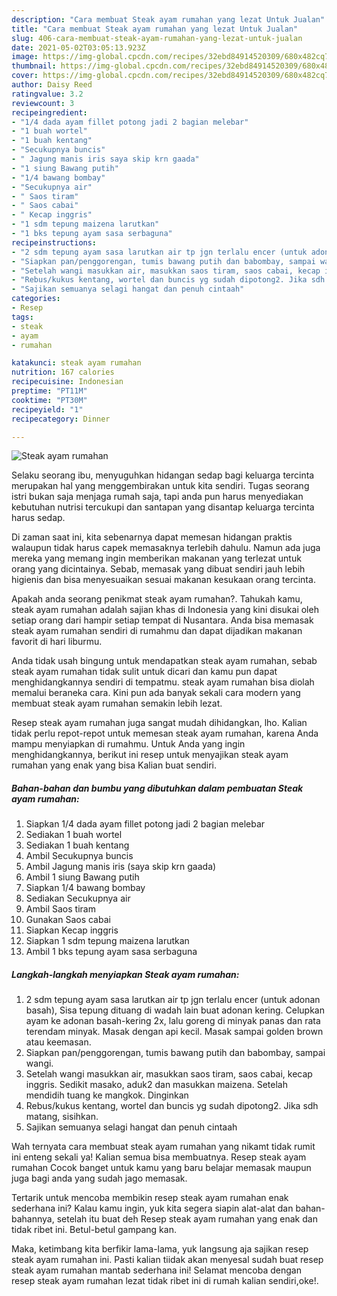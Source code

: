 ```yaml
---
description: "Cara membuat Steak ayam rumahan yang lezat Untuk Jualan"
title: "Cara membuat Steak ayam rumahan yang lezat Untuk Jualan"
slug: 406-cara-membuat-steak-ayam-rumahan-yang-lezat-untuk-jualan
date: 2021-05-02T03:05:13.923Z
image: https://img-global.cpcdn.com/recipes/32ebd84914520309/680x482cq70/steak-ayam-rumahan-foto-resep-utama.jpg
thumbnail: https://img-global.cpcdn.com/recipes/32ebd84914520309/680x482cq70/steak-ayam-rumahan-foto-resep-utama.jpg
cover: https://img-global.cpcdn.com/recipes/32ebd84914520309/680x482cq70/steak-ayam-rumahan-foto-resep-utama.jpg
author: Daisy Reed
ratingvalue: 3.2
reviewcount: 3
recipeingredient:
- "1/4 dada ayam fillet potong jadi 2 bagian melebar"
- "1 buah wortel"
- "1 buah kentang"
- "Secukupnya buncis"
- " Jagung manis iris saya skip krn gaada"
- "1 siung Bawang putih"
- "1/4 bawang bombay"
- "Secukupnya air"
- " Saos tiram"
- " Saos cabai"
- " Kecap inggris"
- "1 sdm tepung maizena larutkan"
- "1 bks tepung ayam sasa serbaguna"
recipeinstructions:
- "2 sdm tepung ayam sasa larutkan air tp jgn terlalu encer (untuk adonan basah), Sisa tepung dituang di wadah lain buat adonan kering. Celupkan ayam ke adonan basah-kering 2x, lalu goreng di minyak panas dan rata terendam minyak. Masak dengan api kecil. Masak sampai golden brown atau keemasan."
- "Siapkan pan/penggorengan, tumis bawang putih dan babombay, sampai wangi."
- "Setelah wangi masukkan air, masukkan saos tiram, saos cabai, kecap inggris. Sedikit masako, aduk2 dan masukkan maizena. Setelah mendidih tuang ke mangkok. Dinginkan"
- "Rebus/kukus kentang, wortel dan buncis yg sudah dipotong2. Jika sdh matang, sisihkan."
- "Sajikan semuanya selagi hangat dan penuh cintaah"
categories:
- Resep
tags:
- steak
- ayam
- rumahan

katakunci: steak ayam rumahan 
nutrition: 167 calories
recipecuisine: Indonesian
preptime: "PT11M"
cooktime: "PT30M"
recipeyield: "1"
recipecategory: Dinner

---
```



![Steak ayam rumahan](https://img-global.cpcdn.com/recipes/32ebd84914520309/680x482cq70/steak-ayam-rumahan-foto-resep-utama.jpg)

Selaku seorang ibu, menyuguhkan hidangan sedap bagi keluarga tercinta merupakan hal yang menggembirakan untuk kita sendiri. Tugas seorang istri bukan saja menjaga rumah saja, tapi anda pun harus menyediakan kebutuhan nutrisi tercukupi dan santapan yang disantap keluarga tercinta harus sedap.

Di zaman  saat ini, kita sebenarnya dapat memesan hidangan praktis walaupun tidak harus capek memasaknya terlebih dahulu. Namun ada juga mereka yang memang ingin memberikan makanan yang terlezat untuk orang yang dicintainya. Sebab, memasak yang dibuat sendiri jauh lebih higienis dan bisa menyesuaikan sesuai makanan kesukaan orang tercinta. 



Apakah anda seorang penikmat steak ayam rumahan?. Tahukah kamu, steak ayam rumahan adalah sajian khas di Indonesia yang kini disukai oleh setiap orang dari hampir setiap tempat di Nusantara. Anda bisa memasak steak ayam rumahan sendiri di rumahmu dan dapat dijadikan makanan favorit di hari liburmu.

Anda tidak usah bingung untuk mendapatkan steak ayam rumahan, sebab steak ayam rumahan tidak sulit untuk dicari dan kamu pun dapat menghidangkannya sendiri di tempatmu. steak ayam rumahan bisa diolah memalui beraneka cara. Kini pun ada banyak sekali cara modern yang membuat steak ayam rumahan semakin lebih lezat.

Resep steak ayam rumahan juga sangat mudah dihidangkan, lho. Kalian tidak perlu repot-repot untuk memesan steak ayam rumahan, karena Anda mampu menyiapkan di rumahmu. Untuk Anda yang ingin menghidangkannya, berikut ini resep untuk menyajikan steak ayam rumahan yang enak yang bisa Kalian buat sendiri.

<!--inarticleads1-->

##### Bahan-bahan dan bumbu yang dibutuhkan dalam pembuatan Steak ayam rumahan:

1. Siapkan 1/4 dada ayam fillet potong jadi 2 bagian melebar
1. Sediakan 1 buah wortel
1. Sediakan 1 buah kentang
1. Ambil Secukupnya buncis
1. Ambil  Jagung manis iris (saya skip krn gaada)
1. Ambil 1 siung Bawang putih
1. Siapkan 1/4 bawang bombay
1. Sediakan Secukupnya air
1. Ambil  Saos tiram
1. Gunakan  Saos cabai
1. Siapkan  Kecap inggris
1. Siapkan 1 sdm tepung maizena larutkan
1. Ambil 1 bks tepung ayam sasa serbaguna




<!--inarticleads2-->

##### Langkah-langkah menyiapkan Steak ayam rumahan:

1. 2 sdm tepung ayam sasa larutkan air tp jgn terlalu encer (untuk adonan basah), Sisa tepung dituang di wadah lain buat adonan kering. Celupkan ayam ke adonan basah-kering 2x, lalu goreng di minyak panas dan rata terendam minyak. Masak dengan api kecil. Masak sampai golden brown atau keemasan.
1. Siapkan pan/penggorengan, tumis bawang putih dan babombay, sampai wangi.
1. Setelah wangi masukkan air, masukkan saos tiram, saos cabai, kecap inggris. Sedikit masako, aduk2 dan masukkan maizena. Setelah mendidih tuang ke mangkok. Dinginkan
1. Rebus/kukus kentang, wortel dan buncis yg sudah dipotong2. Jika sdh matang, sisihkan.
1. Sajikan semuanya selagi hangat dan penuh cintaah




Wah ternyata cara membuat steak ayam rumahan yang nikamt tidak rumit ini enteng sekali ya! Kalian semua bisa membuatnya. Resep steak ayam rumahan Cocok banget untuk kamu yang baru belajar memasak maupun juga bagi anda yang sudah jago memasak.

Tertarik untuk mencoba membikin resep steak ayam rumahan enak sederhana ini? Kalau kamu ingin, yuk kita segera siapin alat-alat dan bahan-bahannya, setelah itu buat deh Resep steak ayam rumahan yang enak dan tidak ribet ini. Betul-betul gampang kan. 

Maka, ketimbang kita berfikir lama-lama, yuk langsung aja sajikan resep steak ayam rumahan ini. Pasti kalian tiidak akan menyesal sudah buat resep steak ayam rumahan mantab sederhana ini! Selamat mencoba dengan resep steak ayam rumahan lezat tidak ribet ini di rumah kalian sendiri,oke!.

